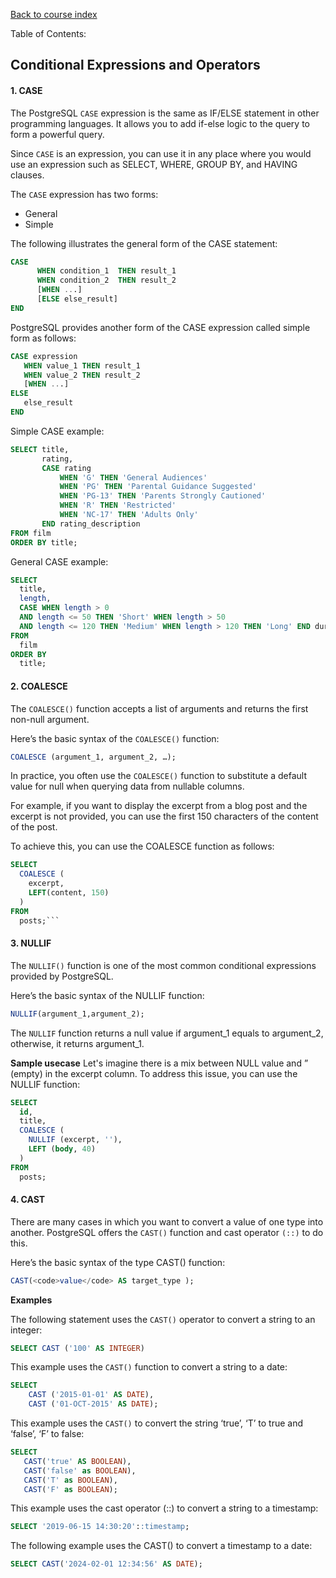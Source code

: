 [Back to course index](../index.md)

Table of Contents:

## Conditional Expressions and Operators

#### 1. CASE

The PostgreSQL `CASE` expression is the same as IF/ELSE statement in other programming languages. It allows you to add if-else logic to the query to form a powerful query.

Since `CASE` is an expression, you can use it in any place where you would use an expression such as SELECT, WHERE, GROUP BY, and HAVING clauses.

The `CASE` expression has two forms:

- General
- Simple

The following illustrates the general form of the CASE statement:

```SQL
CASE
      WHEN condition_1  THEN result_1
      WHEN condition_2  THEN result_2
      [WHEN ...]
      [ELSE else_result]
END
```

PostgreSQL provides another form of the CASE expression called simple form as follows:

```SQL
CASE expression
   WHEN value_1 THEN result_1
   WHEN value_2 THEN result_2
   [WHEN ...]
ELSE
   else_result
END
```

Simple CASE example:

```SQL
SELECT title,
       rating,
       CASE rating
           WHEN 'G' THEN 'General Audiences'
           WHEN 'PG' THEN 'Parental Guidance Suggested'
           WHEN 'PG-13' THEN 'Parents Strongly Cautioned'
           WHEN 'R' THEN 'Restricted'
           WHEN 'NC-17' THEN 'Adults Only'
       END rating_description
FROM film
ORDER BY title;
```

General CASE example:

```SQL
SELECT
  title,
  length,
  CASE WHEN length > 0
  AND length <= 50 THEN 'Short' WHEN length > 50
  AND length <= 120 THEN 'Medium' WHEN length > 120 THEN 'Long' END duration
FROM
  film
ORDER BY
  title;
```

#### 2. COALESCE

The `COALESCE()` function accepts a list of arguments and returns the first non-null argument.

Here’s the basic syntax of the `COALESCE()` function:

```SQL
COALESCE (argument_1, argument_2, …);
```

In practice, you often use the `COALESCE()` function to substitute a default value for null when querying data from nullable columns.

For example, if you want to display the excerpt from a blog post and the excerpt is not provided, you can use the first 150 characters of the content of the post.

To achieve this, you can use the COALESCE function as follows:

````SQL
SELECT
  COALESCE (
    excerpt,
    LEFT(content, 150)
  )
FROM
  posts;```
````

#### 3. NULLIF

The `NULLIF()` function is one of the most common conditional expressions provided by PostgreSQL.

Here’s the basic syntax of the NULLIF function:

```SQL
NULLIF(argument_1,argument_2);
```

The `NULLIF` function returns a null value if argument_1 equals to argument_2, otherwise, it returns argument_1.

**Sample usecase**
Let's imagine there is a mix between NULL value and ” (empty) in the excerpt column. To address this issue, you can use the NULLIF function:

```SQL
SELECT
  id,
  title,
  COALESCE (
    NULLIF (excerpt, ''),
    LEFT (body, 40)
  )
FROM
  posts;
```

#### 4. CAST

There are many cases in which you want to convert a value of one type into another. PostgreSQL offers the `CAST()` function and cast operator `(::)` to do this.

Here’s the basic syntax of the type CAST() function:

```SQL
CAST(<code>value</code> AS target_type );
```

**Examples**

The following statement uses the `CAST()` operator to convert a string to an integer:

```SQL
SELECT CAST ('100' AS INTEGER)
```

This example uses the `CAST()` function to convert a string to a date:

```SQL
SELECT
    CAST ('2015-01-01' AS DATE),
    CAST ('01-OCT-2015' AS DATE);
```

This example uses the `CAST()` to convert the string ‘true’, ‘T’ to true and ‘false’, ‘F’ to false:

```SQL
SELECT
   CAST('true' AS BOOLEAN),
   CAST('false' as BOOLEAN),
   CAST('T' as BOOLEAN),
   CAST('F' as BOOLEAN);
```

This example uses the cast operator (::) to convert a string to a timestamp:

```SQL
SELECT '2019-06-15 14:30:20'::timestamp;
```

The following example uses the CAST() to convert a timestamp to a date:

```SQL
SELECT CAST('2024-02-01 12:34:56' AS DATE);
```

